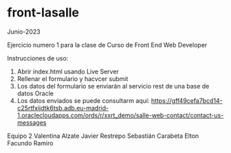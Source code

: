 # front-lasalle
Junio-2023

Ejercicio numero 1 para la clase de Curso de Front End Web Developer

Instrucciones de uso:
1. Abrir index.html usando Live Server
2. Rellenar el formulario y hacvcer submit
3. Los datos del formulario se enviarán al servicio rest de una base de datos Oracle
4. Los datos enviados se puede consultarm aquí:
   https://gff49cefa7bcd14-c25rtfxijdtk6tsb.adb.eu-madrid-1.oraclecloudapps.com/ords/r/xxrt_demo/salle-web-contact/contact-us-messages
   

Equipo 2
Valentina Alzate
Javier Restrepo
Sebastián Carabeta
Elton
Facundo
Ramiro

